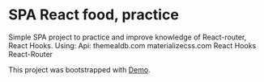 # SPA React food, practice

Simple SPA project to practice and improve knowledge of React-router, React Hooks.
Using:
Api: themealdb.com
materializecss.com
React Hooks
React-Router

This project was bootstrapped with [Demo](https://edetor.github.io/spa-react-food/).
